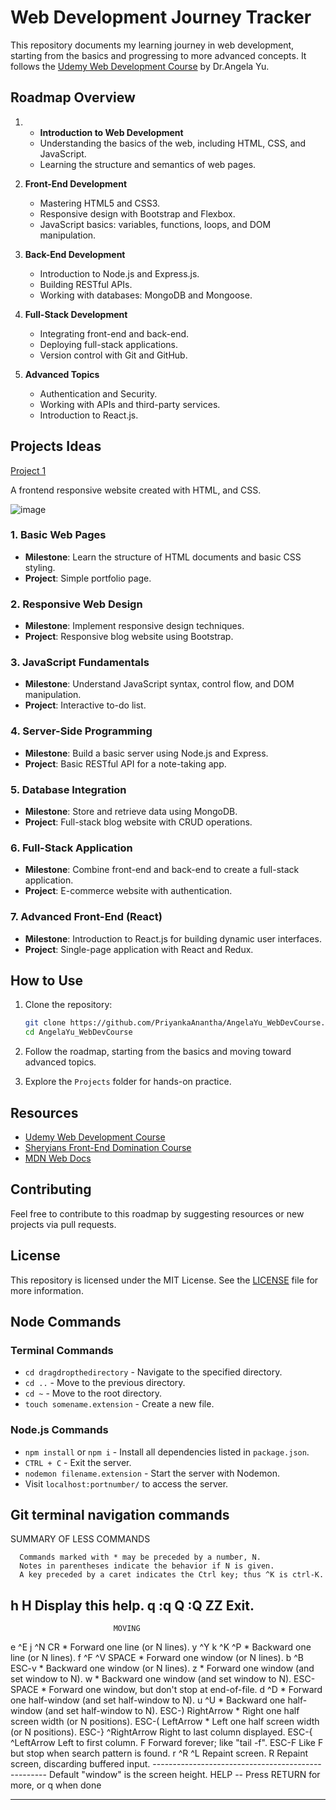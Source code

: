 
# Web Development Journey Tracker

This repository documents my learning journey in web development, starting from the basics and progressing to more advanced concepts. It follows the [Udemy Web Development Course](https://www.udemy.com/topic/web-development/) by Dr.Angela Yu. 
<!--and hands-on projects from [Sheryians' Front-End Domination Course](https://sheryians.com/courses/courses-details/Front-End%20Domination:%20Create%20Anything%20with%20Code).
 -->


## Roadmap Overview

1. - **Introduction to Web Development**
   - Understanding the basics of the web, including HTML, CSS, and JavaScript.
   - Learning the structure and semantics of web pages.

2. **Front-End Development**
   - Mastering HTML5 and CSS3.
   - Responsive design with Bootstrap and Flexbox.
   - JavaScript basics: variables, functions, loops, and DOM manipulation.

3. **Back-End Development**
   - Introduction to Node.js and Express.js.
   - Building RESTful APIs.
   - Working with databases: MongoDB and Mongoose.

4. **Full-Stack Development**
   - Integrating front-end and back-end.
   - Deploying full-stack applications.
   - Version control with Git and GitHub.

5. **Advanced Topics**
   - Authentication and Security.
   - Working with APIs and third-party services.
   - Introduction to React.js.

## Projects Ideas
[Project 1](https://modern-shop-frontend.netlify.app/)

A frontend responsive website created with HTML, and CSS.


![image](https://github.com/user-attachments/assets/04add4ff-00b1-4440-8996-0d302e74b3bd)


### 1. Basic Web Pages
   - **Milestone**: Learn the structure of HTML documents and basic CSS styling.
   - **Project**: Simple portfolio page.

### 2. Responsive Web Design
   - **Milestone**: Implement responsive design techniques.
   - **Project**: Responsive blog website using Bootstrap.

### **3. JavaScript Fundamentals**
   - **Milestone**: Understand JavaScript syntax, control flow, and DOM manipulation.
   - **Project**: Interactive to-do list.

### **4. Server-Side Programming**
   - **Milestone**: Build a basic server using Node.js and Express.
   - **Project**: Basic RESTful API for a note-taking app.

### **5. Database Integration**
   - **Milestone**: Store and retrieve data using MongoDB.
   - **Project**: Full-stack blog website with CRUD operations.

### **6. Full-Stack Application**
   - **Milestone**: Combine front-end and back-end to create a full-stack application.
   - **Project**: E-commerce website with authentication.

### **7. Advanced Front-End (React)**
   - **Milestone**: Introduction to React.js for building dynamic user interfaces.
   - **Project**: Single-page application with React and Redux.




## How to Use

1. Clone the repository:

    ```bash
    git clone https://github.com/PriyankaAnantha/AngelaYu_WebDevCourse.git
    cd AngelaYu_WebDevCourse
    ```

2. Follow the roadmap, starting from the basics and moving toward advanced topics.

3. Explore the `Projects` folder for hands-on practice.



## Resources

- [Udemy Web Development Course](https://www.udemy.com/topic/web-development/)
- [Sheryians Front-End Domination Course](https://sheryians.com/courses/courses-details/Front-End%20Domination:%20Create%20Anything%20with%20Code)
- [MDN Web Docs](https://developer.mozilla.org/en-US/)

## Contributing

Feel free to contribute to this roadmap by suggesting resources or new projects via pull requests.


## License

This repository is licensed under the MIT License. See the [LICENSE](LICENSE) file for more information.



## Node Commands

### Terminal Commands

- `cd dragdropthedirectory` - Navigate to the specified directory.
- `cd ..` - Move to the previous directory.
- `cd ~` - Move to the root directory.
- `touch somename.extension` - Create a new file.

### Node.js Commands

- `npm install` or `npm i` - Install all dependencies listed in `package.json`.
- `CTRL + C` - Exit the server.
- `nodemon filename.extension` - Start the server with Nodemon.
- Visit `localhost:portnumber/` to access the server.



## Git terminal navigation commands 
 SUMMARY OF LESS COMMANDS

      Commands marked with * may be preceded by a number, N.
      Notes in parentheses indicate the behavior if N is given.
      A key preceded by a caret indicates the Ctrl key; thus ^K is ctrl-K.

  h  H                 Display this help.
  q  :q  Q  :Q  ZZ     Exit.
 ---------------------------------------------------------------------------

                           MOVING

  e  ^E  j  ^N  CR  *  Forward  one line   (or N lines).
  y  ^Y  k  ^K  ^P  *  Backward one line   (or N lines).
  f  ^F  ^V  SPACE  *  Forward  one window (or N lines).
  b  ^B  ESC-v      *  Backward one window (or N lines).
  z                 *  Forward  one window (and set window to N).
  w                 *  Backward one window (and set window to N).
  ESC-SPACE         *  Forward  one window, but don't stop at end-of-file.
  d  ^D             *  Forward  one half-window (and set half-window to N).
  u  ^U             *  Backward one half-window (and set half-window to N).
  ESC-)  RightArrow *  Right one half screen width (or N positions).
  ESC-(  LeftArrow  *  Left  one half screen width (or N positions).
  ESC-}  ^RightArrow   Right to last column displayed.
  ESC-{  ^LeftArrow    Left  to first column.
  F                    Forward forever; like "tail -f".
  ESC-F                Like F but stop when search pattern is found.
  r  ^R  ^L            Repaint screen.
  R                    Repaint screen, discarding buffered input.
        ---------------------------------------------------
        Default "window" is the screen height.
HELP -- Press RETURN for more, or q when done

---

